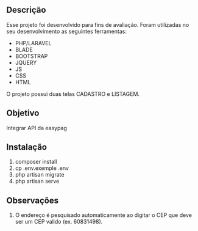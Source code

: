 ## Descrição

Esse projeto foi desenvolvido para fins de avaliação. Foram utilizadas no seu desenvolvimento as seguintes ferramentas:

- PHP/LARAVEL
- BLADE
- BOOTSTRAP
- JQUERY
- JS
- CSS
- HTML

O projeto possui duas telas CADASTRO e LISTAGEM.


## Objetivo

Integrar API da easypag
## Instalação

1. composer install
2. cp .env.exemple .env
3. php artisan migrate
4. php artisan serve

## Observações

1. O endereço é pesquisado automaticamente ao digitar o CEP que deve ser um CEP valido (ex. 60831498).
